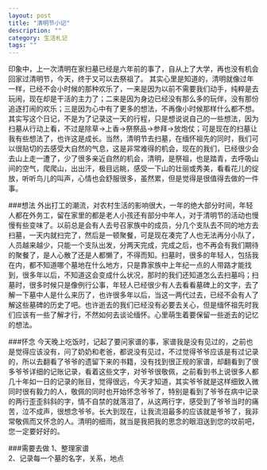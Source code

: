 ```yaml
---
layout: post
title: "清明节小记"
description: ""
category: 生活札记
tags: ""
---
```


印象中，上一次清明在家扫墓已经是六年前的事了，自从上了大学，再也没有机会回家过清明节，今天，终于又可以去祭祖了。
其实心里是知道的，清明就像过年一样，已经不会小时候的那种欢乐了，一来是因为以前不需要我们动手，纯粹是去玩闹，现在却是干活的主力了；二来是因为身边已经没有那么多的玩伴，没有那份追逐打闹的欢乐；三是因为心中有了更多的想法，不再像小时候那样什么都不想。其实写这个日记，不是为了记录这一天的行程，只是想说说自己的一些想法，因为扫墓从行动上看，不过是除草->上香->祭祭品->参拜->放炮仗；可是现在的扫墓让我有些想法了，也许这是成长。当然，清明节去扫墓，在缅怀祖先的同时，我们可以很贴切的去感受大自然的气息，这是非常难得的机会，现在的我们，已经很少会去山上走一遭了，少了很多亲近自然的机会，清明，是祭祖，也是踏青，去呼吸山间的空气，爬爬山，出出汗，极目远眺，感受一下山的壮丽或秀美，看看花儿的绽放，听听鸟儿的叫声，心情也会舒服很多，虽然累，但是觉得是很值得去做的一件事。

###想法
外出打工的潮流，对农村生活的影响很大，一年的绝大部分时间，年轻人都在外务工，留在家里的都是老人小孩还有部分中年人，对于清明节的活动也慢慢有些变味了。以前总是会有人去号召家族中的成员，分几个支队去不同的地方去扫墓，一天内就扫完了，然后是一顿聚餐，可是现在凑完了人也无法再分小队了，人员越来越少，只能一个支队出发，分两天完成，完成之后，也不再会有我们期待的聚餐了，是人心散了还是人都懒了，不得而知。扫墓时，很多的年轻人，包括我在内，都不知道哪个墓地在什么地方，只是靠家族中上年纪一点的人带路才能找到，很多年以后，不知道这会变成什么状况，那时的我们还知道怎么去扫墓吗；扫墓时，很多时候只是像例行公事，年轻人已经很少有人去看看墓碑上的文字，去了解一下墓中人是什么来历了，也许很多年以后，当这一两代过去，已经不会有人了解这些墓碑的历史了吧。也许逝去的我们已经没有必要去关心，但是缅怀祖先时我们应该有一些了解才行，不然如何去谈论缅怀。心里萌生着要保留一些逝去的记忆的想法。

###怀念
今天晚上吃饭时，记起了要问家谱的事，家谱我是没有见过的，之前也是觉得应该没有，问了奶奶和老爸，都说没有见过，不过觉得爷爷应该是有过记录的，所以去翻看了爷爷的遗留下来的书籍，没有找到很正规的家谱，却翻看到了很多爷爷详细的记账记录，看着这些文字，对爷爷很敬佩，之前看到书上说很多人都几十年如一日的记录的账目，觉得很远，今天才知道，其实爷爷就是这样细致入微同时很有毅力的人，敬佩的同时也开始怀念爷爷了，特别是看到了爷爷在病中记录的两行歪歪斜斜的字，情不自禁的就落泪了，从这两行字，感受到了爷爷当时的痛苦，泣不成声，很想念爷爷。长大到现在，让我流泪最多的应该就是爷爷了，我非常敬佩而又怀念的人。清明的细雨，就当是我把我的思念的眼泪送到您的坟前吧，您一定要好好的。  

###需要去做
1、整理家谱  
2、记录每一个墓的名字，关系，地点
